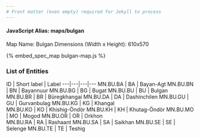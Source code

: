 ```yaml
---
# Front matter (even empty) required for Jekyll to process
---
```


#### JavaScript Alias: maps/bulgan

Map Name: Bulgan
Dimensions (Width x Height): 610x570



{% embed_spec_map bulgan-map.js %}

### List of Entities

ID | Short label | Label
---|---|---|---
MN.BU.BA | BA | Bayan-Agt
MN.BU.BN | BN | Bayannuur
MN.BU.BG | BG | Bugat
MN.BU.BU | BU | Bulgan		
MN.BU.BR | BR | Büregkhangai
MN.BU.DA | DA | Dashinchilen
MN.BU.GU | GU | Gurvanbulag
MN.BU.KG | KG | Khangal		
MN.BU.KO | KO | Khishig-Öndör
MN.BU.KH | KH | Khutag-Öndör
MN.BU.MO | MO | Mogod
MN.BU.OR | OR | Orkhon		
MN.BU.RA | RA | Rashaant
MN.BU.SA | SA | Saikhan
MN.BU.SE | SE | Selenge
MN.BU.TE | TE | Teshig